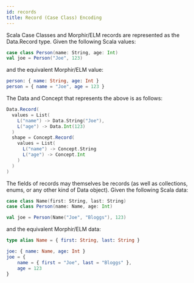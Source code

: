 ```yaml
---
id: records
title: Record (Case Class) Encoding
---
```

Scala Case Classes and Morphir/ELM records are represented as the Data.Record type.
Given the following Scala values:
```scala
case class Person(name: String, age: Int)
val joe = Person("Joe", 123)
```

and the equivalent Morphir/ELM value:
```elm
person: { name: String, age: Int }
person = { name = "Joe", age = 123 }
```

The Data and Concept that represents the above is as follows:
```scala
Data.Record(
  values = List(
    L("name") -> Data.String("Joe"),
    L("age") -> Data.Int(123)
  )
  shape = Concept.Record(
    values = List(
      L("name") -> Concept.String
      L("age") -> Concept.Int
    )
  )
)
```

The fields of records may themselves be records (as well as collections, enums, or any other kind of Data object).
Given the following Scala data:
```scala
case class Name(first: String, last: String)
case class Person(name: Name, age: Int)

val joe = Person(Name("Joe", "Bloggs"), 123)
```

and the equivalent Morphir/ELM data:
```elm
type alias Name = { first: String, last: String }

joe: { name: Name, age: Int }
joe = {
    name = { first = "Joe", last = "Bloggs" },
    age = 123
}
```
